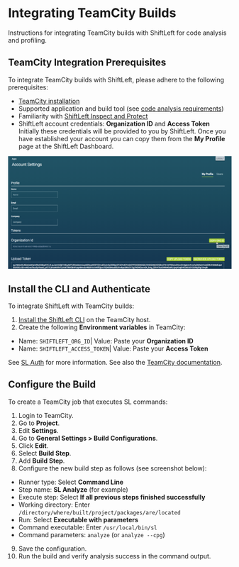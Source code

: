 # Integrating TeamCity Builds

Instructions for integrating TeamCity builds with ShiftLeft for code analysis and profiling.

## TeamCity Integration Prerequisites

To integrate TeamCity builds with ShiftLeft, please adhere to the following prerequisites:

- [TeamCity installation](https://www.jetbrains.com/teamcity/download/)
- Supported application and build tool (see [code analysis requirements](../../introduction/requirements.md))
- Familiarity with [ShiftLeft Inspect and Protect](../../using-inspect-protect/inspect-protect-quick-start.md)
- ShiftLeft account credentials: **Organization ID** and **Access Token**
Initially these credentials will be provided to you by ShiftLeft. Once you have established your account you can copy them from the **My Profile** page at the ShiftLeft Dashboard.

![Get ShiftLeft Account Credentials](img/copy-org.png)

## Install the CLI and Authenticate

To integrate ShiftLeft with TeamCity builds:

1. [Install the ShiftLeft CLI](../using-cli/install-cli.md) on the TeamCity host.
2. Create the following **Environment variables** in TeamCity:
 * Name: `SHIFTLEFT_ORG_ID`| Value: Paste your **Organization ID**
 * Name: `SHIFTLEFT_ACCESS_TOKEN`| Value: Paste your **Access Token**

See [SL Auth](../using-cli/authenticating.md) for more information. See also the [TeamCity documentation](https://confluence.jetbrains.com/display/TCD65/Configuring+Build+Parameters#ConfiguringBuildParameters-SystemPropertiesandEnvironmentVariables).

## Configure the Build

To create a TeamCity job that executes SL commands:

1. Login to TeamCity.
2. Go to **Project**.
3. Edit **Settings**.
4. Go to **General Settings > Build Configurations**.
5. Click **Edit**.
6. Select **Build Step**.
7. Add **Build Step**.
8. Configure the new build step as follows (see screenshot below):
 - Runner type: Select **Command Line**
 - Step name: **SL Analyze** (for example)
 - Execute step: Select **If all previous steps finished successfully** 
 - Working directory: Enter `/directory/where/built/project/packages/are/located` 
 - Run: Select **Executable with parameters**
 - Command executable: Enter `/usr/local/bin/sl`
 - Command parameters: `analyze` (or `analyze --cpg`)
9. Save the configuration.
10. Run the build and verify analysis success in the command output.
